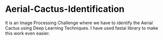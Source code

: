 # Aerial-Cactus-Identification
It is an Image Processing Challenge where we have to identify the Aerial Cactus using Deep Learning Techniques. I have used fastai library to make this work even easier.
